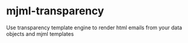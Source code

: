 # mjml-transparency
Use transparency template engine to render html emails from your data objects and mjml templates
